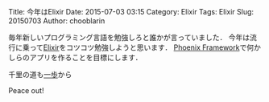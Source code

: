 Title: 今年はElixir
Date: 2015-07-03 03:15
Category: Elixir
Tags: Elixir
Slug: 20150703
Author: chooblarin

毎年新しいプログラミング言語を勉強しろと誰かが言っていました．
今年は流行に乗って[Elixir](http://elixir-lang.org/)をコツコツ勉強しようと思います．
[Phoenix Framework](http://www.phoenixframework.org/v0.10.0)で何かしらのアプリを作ることを目標にします．

千里の道も[一歩](http://chooblarin.com/slides/?elixir_intro_01.md)から

Peace out!
